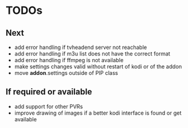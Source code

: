 # TODOs

## Next

* add error handling if tvheadend server not reachable
* add error handling if m3u list does not have the correct format
* add error handling if ffmpeg is not available
* make settings changes valid without restart of kodi or of the addon
* move __addon__.settings outside of PIP class

## If required or available

* add support for other PVRs
* improve drawing of images if a better kodi interface is found or get available



